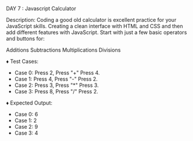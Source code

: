 DAY 7 : Javascript Calculator

Description: 
Coding a good old calculator is excellent practice for your JavaScript skills. Creating a clean interface with HTML and CSS and then add different features with JavaScript.
Start with just a few basic operators and buttons for:

Additions
Subtractions
Multiplications
Divisions

♦ Test Cases:
- Case 0: Press 2, Press "+" Press 4.
- Case 1: Press 4, Press "-" Press 2.
- Case 2: Press 3, Press "*" Press 3.
- Case 3: Press 8, Press "/" Press 2.


♦ Expected Output:
- Case 0: 6
- Case 1: 2
- Case 2: 9
- Case 3: 4

